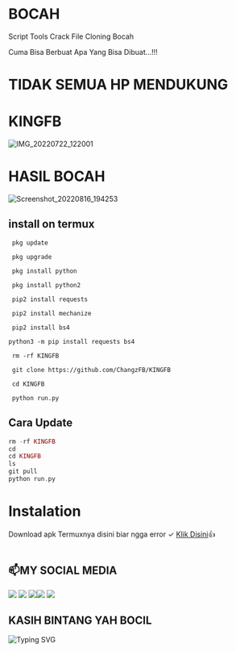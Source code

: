 # BOCAH
Script Tools Crack File Cloning Bocah

Cuma Bisa Berbuat Apa Yang Bisa Dibuat...!!!


# TIDAK SEMUA HP MENDUKUNG
#  KINGFB
![IMG_20220722_122001](https://user-images.githubusercontent.com/98962829/180361829-cc906ecc-660a-4af5-bbfc-57de7d0cc762.jpg)

# HASIL BOCAH
![Screenshot_20220816_194253](https://user-images.githubusercontent.com/98962829/184871830-47d2d887-cb7c-49c2-a24d-7195d04ee06c.jpg)

## install on termux
```
 pkg update

 pkg upgrade

 pkg install python

 pkg install python2

 pip2 install requests 

 pip2 install mechanize

 pip2 install bs4

python3 -m pip install requests bs4

 rm -rf KINGFB

 git clone https://github.com/ChangzFB/KINGFB

 cd KINGFB
 
 python run.py
```
## Cara Update
```php
rm -rf KINGFB
cd
cd KINGFB
ls
git pull
python run.py
```

# Instalation
Download apk Termuxnya disini biar ngga error ✓
[Klik Disini](https://f-droid.org/repo/com.termux_117.apk)👍
```bash

```
##  📫MY SOCIAL MEDIA
[![](https://img.shields.io/badge/Github-black?logo=Github&logoColor=black&labelColor=white)](https://github.com/ChangFB) [![](https://img.shields.io/badge/Twitter-blue?logo=Twitter&logoColor=White&labelColor=white)](https://mobile.twitter.com/djmusicjr7)
[![](https://img.shields.io/badge/Facebook-blue?logo=Facebook&logoColor=blue&labelColor=white)](https://www.facebook.com/H4eckerfb)[![](https://img.shields.io/badge/Instagram-red?logo=Instagram&logoColor=red&labelColor=white)](https://www.instagram.com/djmusicjr7) [![](https://img.shields.io/badge/Whatsapp-CHAT-red?logo=Whatsapp&logoColor=Brightgreen&labelColor=white)](https://wa.me/6281907761235?text=Asalamualaikum+Chang+FB)
## KASIH BINTANG YAH BOCIL 

![Typing SVG](https://readme-typing-svg.herokuapp.com?lines=Selamat+Bersenang-senang....!+)

